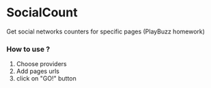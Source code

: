 # SocialCount
Get social networks counters for specific pages (PlayBuzz homework)

### How to use ? 

1. Choose providers
2. Add pages urls
3. click on "GO!" button




